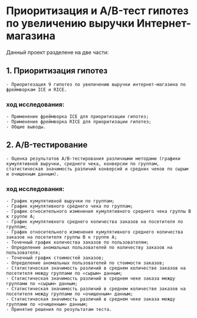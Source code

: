 # Приоритизация и A/B-тест гипотез по увеличению выручки Интернет-магазина 
Данный проект разделене на две части:
## 1. Приоритизация гипотез
    - Приоритезация 9 гипотез по увеличению выручки интернет-магазина по фреймворкам ICE и RICE.

   ### ход исследования:
    - Применение фреймворка ICE для приоритизации гипотез;
    - Применение фреймворка RICE для приоритизации гипотез;
    - Общие выводы.

## 2. A/B-тестирование 
    - Оценка результатов A/B-тестирования различными методами (графики кумулятивной выручки, среднего чека, конверсии по группам, статистическая значимость различий конверсий и средних чеков по сырым и очищенным данным).
   ### ход исследования:
    - График кумулятивной выручки по группам;
    - График кумулятивного среднего чека по группам;
    - График относительного изменения кумулятивного среднего чека группы B к группе A;
    - График кумулятивного среднего количества заказов на посетителя по группам;
    - График относительного изменения кумулятивного среднего количества заказов на посетителя группы B к группе A;
    - Точечный график количества заказов по пользователям;
    - Определение аномальных пользователей по количеству заказов на пользователя;
    - Точечный график стоимостей заказов;
    - Определение аномальных пользователей по стоимости заказов;
    - Статистическая значимость различий в среднем количестве заказов на посетителя между группами по «сырым» данным;
    - Статистическая значимость различий в среднем чеке заказа между группами по «сырым» данным;
    - Статистическая значимость различий в среднем количестве заказов на посетителя между группами по «очищенным» данным;
    - Статистическая значимость различий в среднем чеке заказа между группами по «очищенным» данным;
    - Принятие решения по результатам теста.
